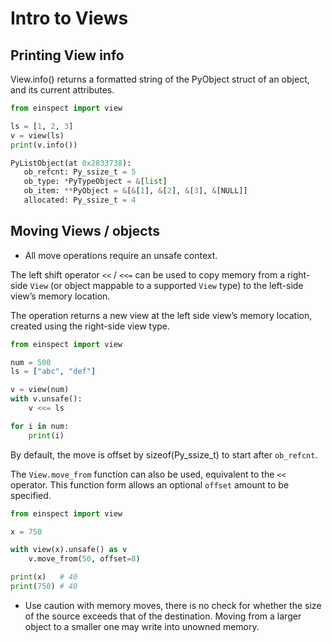 # Intro to Views

## Printing View info

View.info() returns a formatted string of the PyObject struct of an object, and its current attributes.

```python
from einspect import view

ls = [1, 2, 3]
v = view(ls)
print(v.info())

PyListObject(at 0x2833738):
   ob_refcnt: Py_ssize_t = 5
   ob_type: *PyTypeObject = &[list]
   ob_item: **PyObject = &[&[1], &[2], &[3], &[NULL]]
   allocated: Py_ssize_t = 4

```

## Moving Views / objects

- All move operations require an unsafe context.

The left shift operator `<<` / `<<=` can be used to copy memory from a right-side `View` (or object mappable to a supported `View` type) to the left-side view’s memory location. 

The operation returns a new view at the left side view’s memory location, created using the right-side view type.

```python
from einspect import view

num = 500
ls = ["abc", "def"]

v = view(num)
with v.unsafe():
    v <<= ls

for i in num:
    print(i)
```

By default, the move is offset by sizeof(Py_ssize_t) to start after `ob_refcnt`. 

The `View.move_from` function can also be used, equivalent to the `<<` operator. This function form allows an optional `offset` amount to be specified.

```python
from einspect import view

x = 750

with view(x).unsafe() as v
    v.move_from(50, offset=8)

print(x)   # 40
print(750) # 40
```

- Use caution with memory moves, there is no check for whether the size of the source exceeds that of the destination. Moving from a larger object to a smaller one may write into unowned memory.
